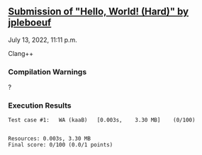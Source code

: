 ## [Submission of "Hello, World! (Hard)" by jpleboeuf](https://dmoj.ca/submission/4693808)

July 13, 2022, 11:11 p.m.

Clang++

### Compilation Warnings

?

### Execution Results

```
Test case #1:	WA (kaaB)	[0.003s,	3.30 MB]	(0/100)


Resources: 0.003s, 3.30 MB
Final score: 0/100 (0.0/1 points)
```
